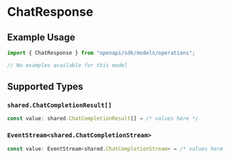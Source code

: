 # ChatResponse

## Example Usage

```typescript
import { ChatResponse } from "openapi/sdk/models/operations";

// No examples available for this model
```

## Supported Types

### `shared.ChatCompletionResult[]`

```typescript
const value: shared.ChatCompletionResult[] = /* values here */
```

### `EventStream<shared.ChatCompletionStream>`

```typescript
const value: EventStream<shared.ChatCompletionStream> = /* values here */
```

